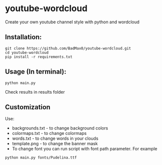 # youtube-wordcloud
Create your own youtube channel style with python and wordcloud

Installation:
-------------

```
git clone https://github.com/BadMax0/youtube-wordcloud.git
cd youtube-wordcloud
pip install -r requirements.txt
```

Usage (In terminal):
------

```
python main.py
```
Check results in results folder

Customization
-------------
Use:
* backgrounds.txt - to change background colors
* colormaps.txt - to change colormaps
* words.txt - to change words in your clouds
* template.png - to change the banner mask
* To change font you can run script with font path parameter. For example
```
python main.py fonts/Pudelina.ttf
```
